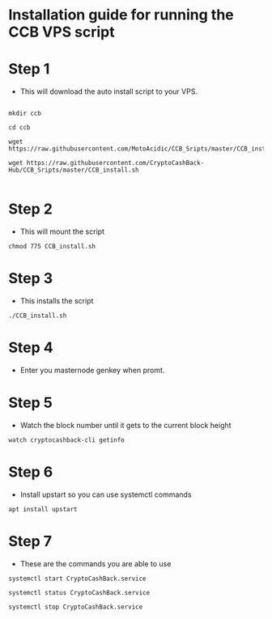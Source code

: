 # Installation guide for running the CCB VPS script
# Step 1
  * This will download the auto install script to your VPS.
```    

mkdir ccb

cd ccb

wget https://raw.githubusercontent.com/MotoAcidic/CCB_Sripts/master/CCB_install.sh

wget https://raw.githubusercontent.com/CryptoCashBack-Hub/CCB_Sripts/master/CCB_install.sh


```
# Step 2
  * This will mount the script 
```
chmod 775 CCB_install.sh

```
# Step 3
  * This installs the script
```
./CCB_install.sh

```
# Step 4
  * Enter you masternode genkey when promt.

# Step 5
  * Watch the block number until it gets to the current block height
```
watch cryptocashback-cli getinfo

```

# Step 6
  * Install upstart so you can use systemctl commands
```    
apt install upstart

```
# Step 7
  * These are the commands you are able to use
```    
systemctl start CryptoCashBack.service

systemctl status CryptoCashBack.service

systemctl stop CryptoCashBack.service

```
